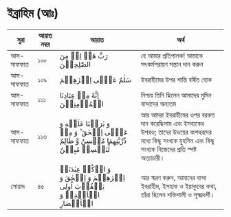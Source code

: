 # ইব্রাহিম (আঃ)
|সুরা|আয়াত নম্বর|আয়াত|অর্থ|
|---|---|---|---| 
|আস-সাফফাত|১০০|  رَبِّ هَبۡ لِیۡ مِنَ الصّٰلِحِیۡنَ|হে আমার প্রতিপালক! আমাকে সৎকর্মপরায়ণ সন্তান দান করুন|
|আস-সাফফাত|১০৯| سَلٰمٌ عَلٰۤی اِبۡرٰهِیۡمَ|ইবরাহীমের উপর শান্তি বৰ্ষিত হোক|
|আস-সাফফাত|১১১| اِنَّهٗ مِنۡ عِبَادِنَا الۡمُؤۡمِنِیۡنَ|নিশ্চয় তিনি ছিলেন আমাদের মুমিন বান্দাদের অন্যতম|
|আস-সাফফাত|১১৩|  وَ بٰرَكۡنَا عَلَیۡهِ وَ عَلٰۤی اِسۡحٰقَ ؕ وَ مِنۡ ذُرِّیَّتِهِمَا مُحۡسِنٌ وَّ ظَالِمٌ لِّنَفۡسِهٖ مُبِیۡنٌ|আর আমরা ইবরাহীমের ওপর বরকত দান করেছিলাম এবং ইসহাকের উপরও; তাদের উভয়ের বংশধরদের মধ্যে কিছু সংখ্যক মুহসিন এবং কিছু সংখ্যক নিজেদের প্রতি স্পষ্ট অত্যাচারী।|
|সোয়াদ|৪৫| وَ اذۡكُرۡ عِبٰدَنَاۤ اِبۡرٰهِیۡمَ وَ اِسۡحٰقَ وَ یَعۡقُوۡبَ اُولِی الۡاَیۡدِیۡ وَ الۡاَبۡصَارِ |আর স্মরণ করুন, আমাদের বান্দা ইবরাহীম, ইসহাক ও ইয়াকুবের কথা, তাঁরা ছিলেন শক্তিশালী ও সূক্ষ্মদর্শী।|
